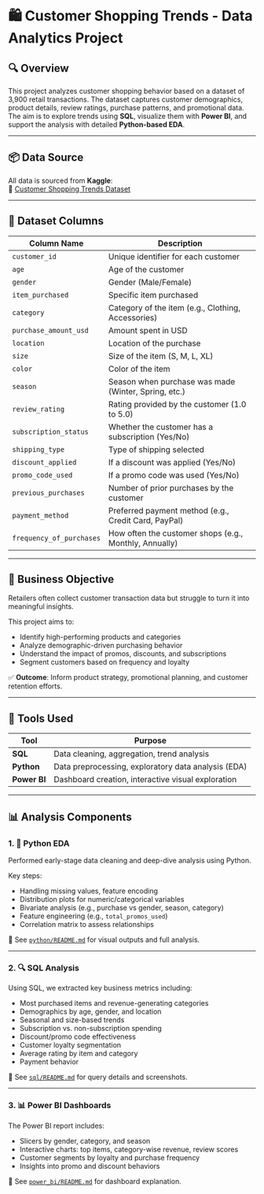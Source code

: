 # 🛍️ Customer Shopping Trends - Data Analytics Project

## 🔍 Overview

This project analyzes customer shopping behavior based on a dataset of 3,900 retail transactions. The dataset captures customer demographics, product details, review ratings, purchase patterns, and promotional data.  
The aim is to explore trends using **SQL**, visualize them with **Power BI**, and support the analysis with detailed **Python-based EDA**.

---

## 📦 Data Source

All data is sourced from **Kaggle**:  
🔗 [Customer Shopping Trends Dataset](https://www.kaggle.com/datasets/whenamancodes/customer-shopping-dataset)

---

## 🧾 Dataset Columns

| Column Name              | Description                                                                 |
|--------------------------|-----------------------------------------------------------------------------|
| `customer_id`            | Unique identifier for each customer                                         |
| `age`                    | Age of the customer                                                         |
| `gender`                 | Gender (Male/Female)                                                        |
| `item_purchased`         | Specific item purchased                                                     |
| `category`               | Category of the item (e.g., Clothing, Accessories)                          |
| `purchase_amount_usd`    | Amount spent in USD                                                         |
| `location`               | Location of the purchase                                                    |
| `size`                   | Size of the item (S, M, L, XL)                                              |
| `color`                  | Color of the item                                                           |
| `season`                 | Season when purchase was made (Winter, Spring, etc.)                        |
| `review_rating`          | Rating provided by the customer (1.0 to 5.0)                                |
| `subscription_status`    | Whether the customer has a subscription (Yes/No)                            |
| `shipping_type`          | Type of shipping selected                                                   |
| `discount_applied`       | If a discount was applied (Yes/No)                                          |
| `promo_code_used`        | If a promo code was used (Yes/No)                                           |
| `previous_purchases`     | Number of prior purchases by the customer                                   |
| `payment_method`         | Preferred payment method (e.g., Credit Card, PayPal)                        |
| `frequency_of_purchases` | How often the customer shops (e.g., Monthly, Annually)                      |

---

## 🎯 Business Objective

Retailers often collect customer transaction data but struggle to turn it into meaningful insights.

This project aims to:
- Identify high-performing products and categories
- Analyze demographic-driven purchasing behavior
- Understand the impact of promos, discounts, and subscriptions
- Segment customers based on frequency and loyalty

✅ **Outcome**: Inform product strategy, promotional planning, and customer retention efforts.

---

## 🧰 Tools Used

| Tool         | Purpose                                           |
|--------------|---------------------------------------------------|
| **SQL**      | Data cleaning, aggregation, trend analysis        |
| **Python**   | Data preprocessing, exploratory data analysis (EDA) |
| **Power BI** | Dashboard creation, interactive visual exploration |

---

## 📊 Analysis Components

### 1. 🐍 Python EDA

Performed early-stage data cleaning and deep-dive analysis using Python.

Key steps:
- Handling missing values, feature encoding
- Distribution plots for numeric/categorical variables
- Bivariate analysis (e.g., purchase vs gender, season, category)
- Feature engineering (e.g., `total_promos_used`)
- Correlation matrix to assess relationships

📁 See [`python/README.md`](python/README.md) for visual outputs and full analysis.

---

### 2. 🔍 SQL Analysis

Using SQL, we extracted key business metrics including:
- Most purchased items and revenue-generating categories
- Demographics by age, gender, and location
- Seasonal and size-based trends
- Subscription vs. non-subscription spending
- Discount/promo code effectiveness
- Customer loyalty segmentation
- Average rating by item and category
- Payment behavior

📁 See [`sql/README.md`](sql/README.md) for query details and screenshots.

---

### 3. 📊 Power BI Dashboards

The Power BI report includes:
- Slicers by gender, category, and season
- Interactive charts: top items, category-wise revenue, review scores
- Customer segments by loyalty and purchase frequency
- Insights into promo and discount behaviors

📁 See [`power_bi/README.md`](power_bi/README.md) for dashboard explanation.
